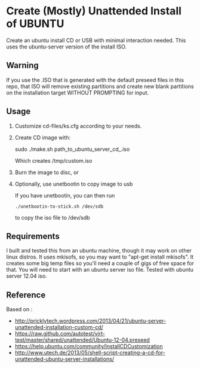 Create (Mostly) Unattended Install of UBUNTU
====

Create an ubuntu install CD or USB with minimal interaction needed.
This uses the ubuntu-server version of the install ISO.

Warning
---
If you use the .ISO that is generated with the default preseed files
in this repo, that ISO will remove existing partitions and create
new blank partitions on the installation target WITHOUT PROMPTING
for input.  

Usage
---
1. Customize cd-files/ks.cfg according to your needs.

2. Create CD image with:

     sudo ./make.sh path_to_ubuntu_server_cd_.iso

   Which creates /tmp/custom.iso

3. Burn the image to disc, or 

4. Optionally, use unetbootin to copy image to usb

    If you have unetbootin, you can then run 

       ./unetbootin-to-stick.sh /dev/sdb

    to copy the iso file to /dev/sdb


Requirements
---
I built and tested this from an ubuntu machine, though it may work on other linux distros.
It uses mkisofs, so you may want to "apt-get install mkisofs".  It creates some big temp files
so you'll need a couple of gigs of free space for that.  You will need to start with an ubuntu
server iso file. Tested with ubuntu server 12.04 iso.


Reference
----

Based on :
* http://pricklytech.wordpress.com/2013/04/21/ubuntu-server-unattended-installation-custom-cd/
* https://raw.github.com/autotest/virt-test/master/shared/unattended/Ubuntu-12-04.preseed
* https://help.ubuntu.com/community/InstallCDCustomization
* http://www.utech.de/2013/05/shell-script-creating-a-cd-for-unattended-ubuntu-server-installations/
